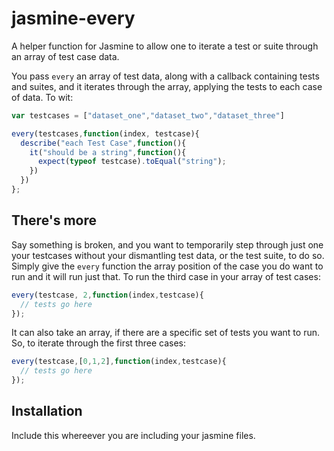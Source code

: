 jasmine-every
=============

A helper function for Jasmine to allow one to iterate a test or suite through an array of test case data.

You pass ```every``` an array of test data, along with a callback containing tests and suites, and it iterates through the array, applying the tests to each case of data. To wit:

```javascript
var testcases = ["dataset_one","dataset_two","dataset_three"]

every(testcases,function(index, testcase){
  describe("each Test Case",function(){
    it("should be a string",function(){
      expect(typeof testcase).toEqual("string");
    })
  })  
};
```

There's more
------------
Say something is broken, and you want to temporarily step through just one your testcases without your dismantling test data, or the test suite, to do so. Simply give the ```every``` function the array position of the case you do want to run and it will run just that. To run the third case in your array of test cases:

```javascript
every(testcase, 2,function(index,testcase){
  // tests go here
});
```

It can also take an array, if there are a specific set of tests you want to run. So, to iterate through the first three cases:


```javascript
every(testcase,[0,1,2],function(index,testcase){
  // tests go here
});
```


Installation
------------
Include this whereever you are including your jasmine files.
